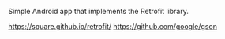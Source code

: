 Simple Android app that implements the Retrofit library.

https://square.github.io/retrofit/
https://github.com/google/gson
